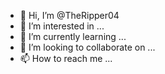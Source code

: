 - 👋 Hi, I’m @TheRipper04
- 👀 I’m interested in ...
- 🌱 I’m currently learning ...
- 💞️ I’m looking to collaborate on ...
- 📫 How to reach me ...

<!---
TheRipper04/TheRipper04 is a ✨ special ✨ repository because its `README.md` (this file) appears on your GitHub profile.
You can click the Preview link to take a look at your changes.ffdf
